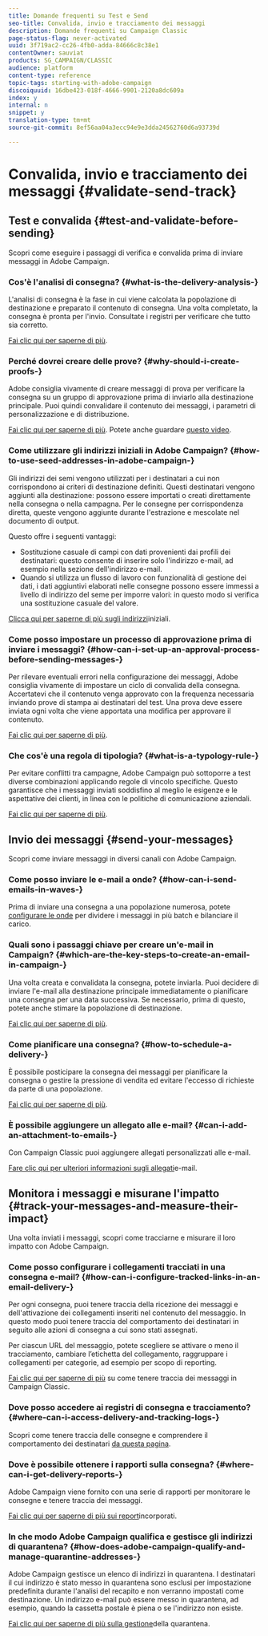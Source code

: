 ```yaml
---
title: Domande frequenti su Test e Send
seo-title: Convalida, invio e tracciamento dei messaggi
description: Domande frequenti su Campaign Classic
page-status-flag: never-activated
uuid: 3f719ac2-cc26-4fb0-adda-84666c8c38e1
contentOwner: sauviat
products: SG_CAMPAIGN/CLASSIC
audience: platform
content-type: reference
topic-tags: starting-with-adobe-campaign
discoiquuid: 16dbe423-018f-4666-9901-2120a8dc609a
index: y
internal: n
snippet: y
translation-type: tm+mt
source-git-commit: 8ef56aa04a3ecc94e9e3dda24562760d6a93739d

---
```



# Convalida, invio e tracciamento dei messaggi {#validate-send-track}

## Test e convalida {#test-and-validate-before-sending}

Scopri come eseguire i passaggi di verifica e convalida prima di inviare messaggi in Adobe Campaign.

### Cos&#39;è l&#39;analisi di consegna? {#what-is-the-delivery-analysis-}

L&#39;analisi di consegna è la fase in cui viene calcolata la popolazione di destinazione e preparato il contenuto di consegna. Una volta completato, la consegna è pronta per l&#39;invio. Consultate i registri per verificare che tutto sia corretto.

[Fai clic qui per saperne di più](../../delivery/using/steps-validating-the-delivery.md).

### Perché dovrei creare delle prove? {#why-should-i-create-proofs-}

Adobe consiglia vivamente di creare messaggi di prova per verificare la consegna su un gruppo di approvazione prima di inviarlo alla destinazione principale. Puoi quindi convalidare il contenuto dei messaggi, i parametri di personalizzazione e di distribuzione.

[Fai clic qui per saperne di più](../../delivery/using/steps-validating-the-delivery.md#sending-a-proof). Potete anche guardare [questo video](https://docs.adobe.com/content/help/en/campaign-learn/campaign-classic-tutorials/getting-started/managing-seed-and-proofs.html).

### Come utilizzare gli indirizzi iniziali in Adobe Campaign? {#how-to-use-seed-addresses-in-adobe-campaign-}

Gli indirizzi dei semi vengono utilizzati per i destinatari a cui non corrispondono ai criteri di destinazione definiti. Questi destinatari vengono aggiunti alla destinazione: possono essere importati o creati direttamente nella consegna o nella campagna. Per le consegne per corrispondenza diretta, queste vengono aggiunte durante l&#39;estrazione e mescolate nel documento di output.

Questo offre i seguenti vantaggi:

* Sostituzione casuale di campi con dati provenienti dai profili dei destinatari: questo consente di inserire solo l&#39;indirizzo e-mail, ad esempio nella sezione dell&#39;indirizzo e-mail.
* Quando si utilizza un flusso di lavoro con funzionalità di gestione dei dati, i dati aggiuntivi elaborati nelle consegne possono essere immessi a livello di indirizzo del seme per imporre valori: in questo modo si verifica una sostituzione casuale del valore.

[Clicca qui per saperne di più sugli indirizzi](../../delivery/using/about-seed-addresses.md)iniziali.

### Come posso impostare un processo di approvazione prima di inviare i messaggi? {#how-can-i-set-up-an-approval-process-before-sending-messages-}

Per rilevare eventuali errori nella configurazione dei messaggi, Adobe consiglia vivamente di impostare un ciclo di convalida della consegna. Accertatevi che il contenuto venga approvato con la frequenza necessaria inviando prove di stampa ai destinatari del test. Una prova deve essere inviata ogni volta che viene apportata una modifica per approvare il contenuto.

[Fai clic qui per saperne di più](../../delivery/using/steps-validating-the-delivery.md#sending-a-proof).

### Che cos&#39;è una regola di tipologia? {#what-is-a-typology-rule-}

Per evitare conflitti tra campagne, Adobe Campaign può sottoporre a test diverse combinazioni applicando regole di vincolo specifiche. Questo garantisce che i messaggi inviati soddisfino al meglio le esigenze e le aspettative dei clienti, in linea con le politiche di comunicazione aziendali.

[Fai clic qui per saperne di più](../../campaign/using/about-campaign-typologies.md).

## Invio dei messaggi {#send-your-messages}

Scopri come inviare messaggi in diversi canali con Adobe Campaign.

### Come posso inviare le e-mail a onde? {#how-can-i-send-emails-in-waves-}

Prima di inviare una consegna a una popolazione numerosa, potete [configurare le onde](../../delivery/using/steps-sending-the-delivery.md#sending-using-multiple-waves) per dividere i messaggi in più batch e bilanciare il carico.

### Quali sono i passaggi chiave per creare un&#39;e-mail in Campaign? {#which-are-the-key-steps-to-create-an-email-in-campaign-}

Una volta creata e convalidata la consegna, potete inviarla. Puoi decidere di inviare l&#39;e-mail alla destinazione principale immediatamente o pianificare una consegna per una data successiva. Se necessario, prima di questo, potete anche stimare la popolazione di destinazione.

[Fai clic qui per saperne di più](../../delivery/using/steps-validating-the-delivery.md#sending-a-proof).

### Come pianificare una consegna? {#how-to-schedule-a-delivery-}

È possibile posticipare la consegna dei messaggi per pianificare la consegna o gestire la pressione di vendita ed evitare l&#39;eccesso di richieste da parte di una popolazione.

[Fai clic qui per saperne di più](../../delivery/using/steps-sending-the-delivery.md#scheduling-the-delivery-sending).

### È possibile aggiungere un allegato alle e-mail? {#can-i-add-an-attachment-to-emails-}

Con Campaign Classic puoi aggiungere allegati personalizzati alle e-mail.

[Fare clic qui per ulteriori informazioni sugli allegati](../../delivery/using/attaching-files.md)e-mail.

## Monitora i messaggi e misurane l&#39;impatto {#track-your-messages-and-measure-their-impact}

Una volta inviati i messaggi, scopri come tracciarne e misurare il loro impatto con Adobe Campaign.

### Come posso configurare i collegamenti tracciati in una consegna e-mail? {#how-can-i-configure-tracked-links-in-an-email-delivery-}

Per ogni consegna, puoi tenere traccia della ricezione dei messaggi e dell&#39;attivazione dei collegamenti inseriti nel contenuto del messaggio. In questo modo puoi tenere traccia del comportamento dei destinatari in seguito alle azioni di consegna a cui sono stati assegnati.

Per ciascun URL del messaggio, potete scegliere se attivare o meno il tracciamento, cambiare l’etichetta del collegamento, raggruppare i collegamenti per categorie, ad esempio per scopo di reporting.

[Fai clic qui per saperne di più](../../delivery/using/about-message-tracking.md) su come tenere traccia dei messaggi in Campaign Classic.

### Dove posso accedere ai registri di consegna e tracciamento? {#where-can-i-access-delivery-and-tracking-logs-}

Scopri come tenere traccia delle consegne e comprendere il comportamento dei destinatari [da questa pagina](../../delivery/using/monitoring-a-delivery.md).

### Dove è possibile ottenere i rapporti sulla consegna? {#where-can-i-get-delivery-reports-}

Adobe Campaign viene fornito con una serie di rapporti per monitorare le consegne e tenere traccia dei messaggi.

[Fai clic qui per saperne di più sui report](../../reporting/using/delivery-reports.md)incorporati.

### In che modo Adobe Campaign qualifica e gestisce gli indirizzi di quarantena? {#how-does-adobe-campaign-qualify-and-manage-quarantine-addresses-}

Adobe Campaign gestisce un elenco di indirizzi in quarantena. I destinatari il cui indirizzo è stato messo in quarantena sono esclusi per impostazione predefinita durante l&#39;analisi del recapito e non verranno impostati come destinazione. Un indirizzo e-mail può essere messo in quarantena, ad esempio, quando la cassetta postale è piena o se l&#39;indirizzo non esiste.

[Fai clic qui per saperne di più sulla gestione](../../delivery/using/understanding-quarantine-management.md)della quarantena.
